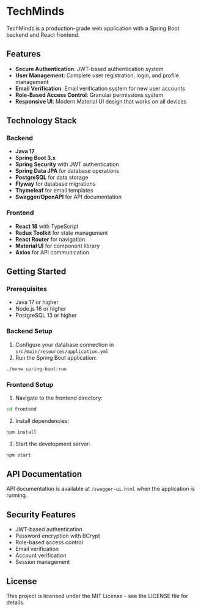 # TechMinds

TechMinds is a production-grade web application with a Spring Boot backend and React frontend.

## Features

- **Secure Authentication**: JWT-based authentication system
- **User Management**: Complete user registration, login, and profile management
- **Email Verification**: Email verification system for new user accounts
- **Role-Based Access Control**: Granular permissions system
- **Responsive UI**: Modern Material UI design that works on all devices

## Technology Stack

### Backend

- **Java 17**
- **Spring Boot 3.x**
- **Spring Security** with JWT authentication
- **Spring Data JPA** for database operations
- **PostgreSQL** for data storage
- **Flyway** for database migrations
- **Thymeleaf** for email templates
- **Swagger/OpenAPI** for API documentation

### Frontend

- **React 18** with TypeScript
- **Redux Toolkit** for state management
- **React Router** for navigation
- **Material UI** for component library
- **Axios** for API communication

## Getting Started

### Prerequisites

- Java 17 or higher
- Node.js 16 or higher
- PostgreSQL 13 or higher

### Backend Setup

1. Configure your database connection in `src/main/resources/application.yml`
2. Run the Spring Boot application:

```bash
./mvnw spring-boot:run
```

### Frontend Setup

1. Navigate to the frontend directory:

```bash
cd frontend
```

2. Install dependencies:

```bash
npm install
```

3. Start the development server:

```bash
npm start
```

## API Documentation

API documentation is available at `/swagger-ui.html` when the application is running.

## Security Features

- JWT-based authentication
- Password encryption with BCrypt
- Role-based access control
- Email verification
- Account verification
- Session management

## License

This project is licensed under the MIT License - see the LICENSE file for details.
